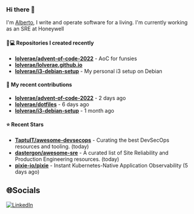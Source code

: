 ### Hi there 👋

I'm [Alberto](https://albertolvera.com), I write and operate software for a living. I'm currently working as an SRE at Honeywell

#### 👨💻 Repositories I created recently
- **[lolverae/advent-of-code-2022](https://github.com/lolverae/advent-of-code-2022)** - AoC for funsies
- **[lolverae/lolverae.github.io](https://github.com/lolverae/lolverae.github.io)**
- **[lolverae/i3-debian-setup](https://github.com/lolverae/i3-debian-setup)** - My personal i3 setup on Debian

#### 🚀 My recent contributions
- **[lolverae/advent-of-code-2022](https://github.com/lolverae/advent-of-code-2022)** - 2 days ago
- **[lolverae/dotfiles](https://github.com/lolverae/dotfiles)** - 6 days ago
- **[lolverae/i3-debian-setup](https://github.com/lolverae/i3-debian-setup)** - 1 month ago

#### ⭐ Recent Stars
- **[TaptuIT/awesome-devsecops](https://github.com/TaptuIT/awesome-devsecops)** - Curating the best DevSecOps resources and tooling. (today)
- **[dastergon/awesome-sre](https://github.com/dastergon/awesome-sre)** - A curated list of Site Reliability and Production Engineering resources. (today)
- **[pixie-io/pixie](https://github.com/pixie-io/pixie)** - Instant Kubernetes-Native Application Observability (5 days ago)

## 🌐Socials
[![LinkedIn](https://img.shields.io/badge/LinkedIn-%230077B5.svg?logo=linkedin&logoColor=white)](https://www.linkedin.com/in/luis-alberto-olvera/)
